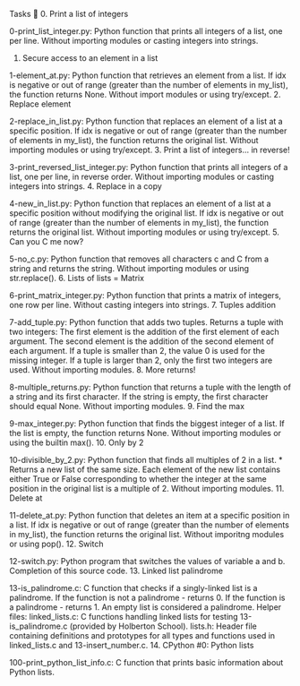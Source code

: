 Tasks 📃
0. Print a list of integers

0-print_list_integer.py: Python function that prints all integers of a list, one per line.
Without importing modules or casting integers into strings.
1. Secure access to an element in a list

1-element_at.py: Python function that retrieves an element from a list.
If idx is negative or out of range (greater than the number of elements in my_list), the function returns None.
Without import modules or using try/except.
2. Replace element

2-replace_in_list.py: Python function that replaces an element of a list at a specific position.
If idx is negative or out of range (greater than the number of elements in my_list), the function returns the original list.
Without importing modules or using try/except.
3. Print a list of integers... in reverse!

3-print_reversed_list_integer.py: Python function that prints all integers of a list, one per line, in reverse order.
Without importing modules or casting integers into strings.
4. Replace in a copy

4-new_in_list.py: Python function that replaces an element of a list at a specific position without modifying the original list.
If idx is negative or out of range (greater than the number of elements in my_list), the function returns the original list.
Without importing modules or using try/except.
5. Can you C me now?

5-no_c.py: Python function that removes all characters c and C from a string and returns the string.
Without importing modules or using str.replace().
6. Lists of lists = Matrix

6-print_matrix_integer.py: Python function that prints a matrix of integers, one row per line.
Without casting integers into strings.
7. Tuples addition

7-add_tuple.py: Python function that adds two tuples.
Returns a tuple with two integers:
The first element is the addition of the first element of each argument.
The second element is the addition of the second element of each argument.
If a tuple is smaller than 2, the value 0 is used for the missing integer.
If a tuple is larger than 2, only the first two integers are used.
Without importing modules.
8. More returns!

8-multiple_returns.py: Python function that returns a tuple with the length of a string and its first character.
If the string is empty, the first character should equal None.
Without importing modules.
9. Find the max

9-max_integer.py: Python function that finds the biggest integer of a list.
If the list is empty, the function returns None.
Without importing modules or using the builtin max().
10. Only by 2

10-divisible_by_2.py: Python function that finds all multiples of 2 in a list. * Returns a new list of the same size. Each element of the new list contains either True or False corresponding to whether the integer at the same position in the original list is a multiple of 2.
Without importing modules.
11. Delete at

11-delete_at.py: Python function that deletes an item at a specific position in a list.
If idx is negative or out of range (greater than the number of elements in my_list), the function returns the original list.
Without imporitng modules or using pop().
12. Switch

12-switch.py: Python program that switches the values of variable a and b.
Completion of this source code.
13. Linked list palindrome

13-is_palindrome.c: C function that checks if a singly-linked list is a palindrome.
If the function is not a palindrome - returns 0.
If the function is a palindrome - returns 1.
An empty list is considered a palindrome.
Helper files:
linked_lists.c: C functions handling linked lists for testing 13-is_palindrome.c (provided by Holberton School).
lists.h: Header file containing definitions and prototypes for all types and functions used in linked_lists.c and 13-insert_number.c.
14. CPython #0: Python lists

100-print_python_list_info.c: C function that prints basic information about Python lists.
